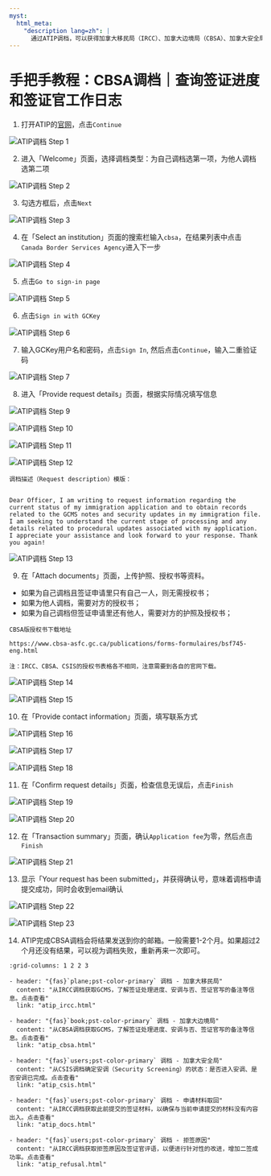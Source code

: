 ```yaml
---
myst:
  html_meta:
    "description lang=zh": |
      通过ATIP调档，可以获得加拿大移民局（IRCC）、加拿大边境局（CBSA）、加拿大安全局（CSIS）在处理签证申请时的相关信息。
---
```


# 手把手教程：CBSA调档｜查询签证进度和签证官工作日志


<div class="dividing-line"></div>

1. 打开ATIP的<a href="https://atip-aiprp.tbs-sct.gc.ca/en/Home/Privacy" target="_blank">官网</a>，点击`Continue`

![ATIP调档 Step 1](/_static/images/guide/tools_official/atip/cbsa/08.png)

2. 进入「Welcome」页面，选择调档类型：为自己调档选第一项，为他人调档选第二项

![ATIP调档 Step 2](/_static/images/guide/tools_official/atip/cbsa/09.png)

3. 勾选方框后，点击`Next`

![ATIP调档 Step 3](/_static/images/guide/tools_official/atip/cbsa/10.png)

4. 在「Select an institution」页面的搜索栏输入`cbsa`，在结果列表中点击`Canada Border Services Agency`进入下一步

![ATIP调档 Step 4](/_static/images/guide/tools_official/atip/cbsa/11.png)

5. 点击`Go to sign-in page`

![ATIP调档 Step 5](/_static/images/guide/tools_official/atip/cbsa/12.png)

6. 点击`Sign in with GCKey`

![ATIP调档 Step 6](/_static/images/guide/tools_official/atip/cbsa/13.png)

7. 输入GCKey用户名和密码，点击`Sign In`, 然后点击`Continue`，输入二重验证码

![ATIP调档 Step 7](/_static/images/guide/tools_official/atip/cbsa/14.png)

8. 进入「Provide request details」页面，根据实际情况填写信息

![ATIP调档 Step 9](/_static/images/guide/tools_official/atip/cbsa/19.png)

![ATIP调档 Step 10](/_static/images/guide/tools_official/atip/cbsa/20.png)

![ATIP调档 Step 11](/_static/images/guide/tools_official/atip/cbsa/21.png)

![ATIP调档 Step 12](/_static/images/guide/tools_official/atip/cbsa/22.png)


```{admonition} 模版
调档描述（Request description）模版：


Dear Officer, I am writing to request information regarding the current status of my immigration application and to obtain records related to the GCMS notes and security updates in my immigration file. I am seeking to understand the current stage of processing and any details related to procedural updates associated with my application. I appreciate your assistance and look forward to your response. Thank you again!
```

![ATIP调档 Step 13](/_static/images/guide/tools_official/atip/cbsa/23.png)

9. 在「Attach documents」页面，上传护照、授权书等资料。
- 如果为自己调档且签证申请里只有自己一人，则无需授权书；
- 如果为他人调档，需要对方的授权书；
- 如果为自己调档但签证申请里还有他人，需要对方的护照及授权书；

```{seealso} 
CBSA版授权书下载地址

https://www.cbsa-asfc.gc.ca/publications/forms-formulaires/bsf745-eng.html

注：IRCC、CBSA、CSIS的授权书表格各不相同，注意需要到各自的官网下载。
```

![ATIP调档 Step 14](/_static/images/guide/tools_official/atip/cbsa/24.png)

![ATIP调档 Step 15](/_static/images/guide/tools_official/atip/cbsa/25.png)

10. 在「Provide contact information」页面，填写联系方式

![ATIP调档 Step 16](/_static/images/guide/tools_official/atip/cbsa/26.png)

![ATIP调档 Step 17](/_static/images/guide/tools_official/atip/cbsa/27.png)

![ATIP调档 Step 18](/_static/images/guide/tools_official/atip/cbsa/28.png)

11. 在「Confirm request details」页面，检查信息无误后，点击`Finish`

![ATIP调档 Step 19](/_static/images/guide/tools_official/atip/cbsa/29.png)

![ATIP调档 Step 20](/_static/images/guide/tools_official/atip/cbsa/30.png)

12. 在「Transaction summary」页面，确认`Application fee`为零，然后点击`Finish`

![ATIP调档 Step 21](/_static/images/guide/tools_official/atip/cbsa/31.png)

13. 显示「Your request has been submitted」，并获得确认号，意味着调档申请提交成功，同时会收到email确认

![ATIP调档 Step 22](/_static/images/guide/tools_official/atip/cbsa/32.png)

![ATIP调档 Step 23](/_static/images/guide/tools_official/atip/cbsa/33.png)

14. ATIP完成CBSA调档会将结果发送到你的邮箱。一般需要1-2个月。如果超过2个月还没有结果，可以视为调档失败，重新再来一次即可。


<div class="dividing-line"></div>

```{gallery-grid}
:grid-columns: 1 2 2 3

- header: "{fas}`plane;pst-color-primary` 调档 - 加拿大移民局"
  content: "从IRCC调档获取GCMS，了解签证处理进度、安调与否、签证官写的备注等信息。点击查看"
  link: "atip_ircc.html"

- header: "{fas}`book;pst-color-primary` 调档 - 加拿大边境局"
  content: "从CBSA调档获取GCMS，了解签证处理进度、安调与否、签证官写的备注等信息。点击查看"
  link: "atip_cbsa.html"

- header: "{fas}`users;pst-color-primary` 调档 - 加拿大安全局"
  content: "从CSIS调档确定安调（Security Screening）的状态：是否进入安调、是否安调已完成。点击查看"
  link: "atip_csis.html"

- header: "{fas}`users;pst-color-primary` 调档 - 申请材料取回"
  content: "从IRCC调档获取此前提交的签证材料，以确保与当前申请提交的材料没有内容出入。点击查看"
  link: "atip_docs.html"

- header: "{fas}`users;pst-color-primary` 调档 - 拒签原因"
  content: "从IRCC调档获取拒签原因及签证官评语，以便进行针对性的改进，增加二签成功率。点击查看"
  link: "atip_refusal.html"
```

<div class="dividing-line"></div>
